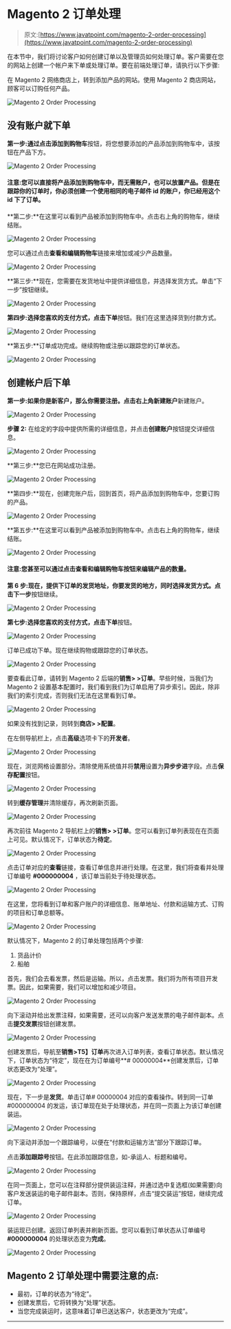 # Magento 2 订单处理

> 原文:[https://www.javatpoint.com/magento-2-order-processing](https://www.javatpoint.com/magento-2-order-processing)

在本节中，我们将讨论客户如何创建订单以及管理员如何处理订单。客户需要在您的网站上创建一个帐户来下单或处理订单。要在前端处理订单，请执行以下步骤:

在 Magento 2 网络商店上，转到添加产品的网站。使用 Magento 2 商店网站，顾客可以订购任何产品。

![Magento 2 Order Processing](../Images/e9bd7f6501f00b39e488c1d50357f712.png)

## 没有账户就下单

**第一步:**通过点击**添加到购物车**按钮，将您想要添加的产品添加到购物车中，该按钮在产品下方。

![Magento 2 Order Processing](../Images/84eeb19485def67d2d6f6561e2513943.png)

#### 注意:您可以直接将产品添加到购物车中，而无需账户，也可以放置产品。但是在跟踪你的订单时，你必须创建一个使用相同的电子邮件 id 的账户，你已经用这个 id 下了订单。

**第二步:**在这里可以看到产品被添加到购物车中。点击右上角的购物车，继续结账。

![Magento 2 Order Processing](../Images/2ff09c722610d15bf2f53a9e527ebe60.png)

您可以通过点击**查看和编辑购物车**链接来增加或减少产品数量。

![Magento 2 Order Processing](../Images/183c1f234d9b51130c0ce9165748e530.png)

**第三步:**现在，您需要在发货地址中提供详细信息，并选择发货方式。单击“下一步”按钮继续。

![Magento 2 Order Processing](../Images/6b4b4fbd9f4bc4fc88fcb7637e1ada2c.png)

**第四步:**选择您喜欢的支付方式，点击**下单**按钮。我们在这里选择货到付款方式。

![Magento 2 Order Processing](../Images/41e8c9d3a67215edec64d0e7427905d4.png)

**第五步:**订单成功完成。继续购物或注册以跟踪您的订单状态。

![Magento 2 Order Processing](../Images/ae500d0a367338ba2ca5fb0afab4c9c8.png)

## 创建帐户后下单

**第一步:**如果你是新客户，那么你需要注册。点击右上角**新建账户**新建账户。

![Magento 2 Order Processing](../Images/aeebade2d9e4c0ccad1df6f31fc949ec.png)

**步骤 2:** 在给定的字段中提供所需的详细信息，并点击**创建账户**按钮提交详细信息。

![Magento 2 Order Processing](../Images/117da20f7a9539f8975a8fbbc4e5304c.png)

**第三步:**您已在网站成功注册。

![Magento 2 Order Processing](../Images/4eb371ae9e3083af61749e583fbf3613.png)

**第四步:**现在，创建完账户后，回到首页，将产品添加到购物车中，您要订购的产品。

![Magento 2 Order Processing](../Images/d5389114cd445f21caef138c63fb0ee0.png)

**第五步:**在这里可以看到产品被添加到购物车中。点击右上角的购物车，继续结账。

![Magento 2 Order Processing](../Images/5a1a248f8593227b57f7f3a485dcc52b.png)

#### 注意:您甚至可以通过点击查看和编辑购物车按钮来编辑产品的数量。

**第 6 步:**现在，提供下订单的发货地址，你要发货的地方，同时选择发货方式。点击**下一步**按钮继续。

![Magento 2 Order Processing](../Images/7dbaf3e1e2716a3ad93bcc257356871a.png)

**第七步:**选择您喜欢的支付方式，点击**下单**按钮。

![Magento 2 Order Processing](../Images/86616626783ab1d2725acbf6e40f4629.png)

订单已成功下单。现在继续购物或跟踪您的订单状态。

![Magento 2 Order Processing](../Images/af2f7ab041a00dcc66164e3961bfc4b4.png)

要查看此订单，请转到 Magento 2 后端的**销售> >订单**。早些时候，当我们为 Magento 2 设置基本配置时，我们看到我们为订单启用了异步索引。因此，除非我们的索引完成，否则我们无法在这里看到订单。

![Magento 2 Order Processing](../Images/3b5dc71ba5a579a118a19df0eb548b38.png)

如果没有找到记录，则转到**商店> >配置**。

在左侧导航栏上，点击**高级**选项卡下的**开发者**。

![Magento 2 Order Processing](../Images/aab3e57c6928ffda8072174f47808730.png)

现在，浏览网格设置部分。清除使用系统值并将**禁用**设置为**异步步进**字段。点击**保存配置**按钮。

![Magento 2 Order Processing](../Images/2aef6ec7e2014f32545f88e3b8504313.png)

转到**缓存管理**并清除缓存，再次刷新页面。

![Magento 2 Order Processing](../Images/75572b02ce0cc33c3bd42078e22dca68.png)

再次前往 Magento 2 导航栏上的**销售> >订单**。您可以看到订单列表现在在页面上可见。默认情况下，订单状态为**待定**。

![Magento 2 Order Processing](../Images/d73576afeba671f00aba3c555d49d46e.png)

点击订单对应的**查看**链接，查看订单信息并进行处理。在这里，我们将查看并处理订单编号 **#000000004** ，该订单当前处于待处理状态。

![Magento 2 Order Processing](../Images/aaf06b3061a30c3a85a1429a7d7b1ed6.png)

在这里，您将看到订单和客户账户的详细信息、账单地址、付款和运输方式、订购的项目和订单总额等。

![Magento 2 Order Processing](../Images/3dda4e7ab5eef964b170da3cc451137b.png)

默认情况下，Magento 2 的订单处理包括两个步骤:

1.  货品计价
2.  船舶

首先，我们会去看发票，然后是运输。所以，点击发票。我们将为所有项目开发票。因此，如果需要，我们可以增加和减少项目。

![Magento 2 Order Processing](../Images/6f7a810dcdcc3e804d471dfbfe94249e.png)

向下滚动并给出发票注释，如果需要，还可以向客户发送发票的电子邮件副本。点击**提交发票**按钮创建发票。

![Magento 2 Order Processing](../Images/0fd5e94b2e58309ff6600f86798101af.png)

创建发票后，导航至**销售>T5】订单**再次进入订单列表，查看订单状态。默认情况下，订单状态为“待定”，现在在为订单编号**# 00000004**创建发票后，订单状态更改为“处理”。

![Magento 2 Order Processing](../Images/6646fef3f04aa12912c27b870fbf9cd7.png)

现在，下一步是**发货**。单击订单# 00000004 对应的查看操作。转到同一订单#000000004 的发运，该订单现在处于处理状态，并在同一页面上为该订单创建装运。

![Magento 2 Order Processing](../Images/695e53b60e123543f324085f77733769.png)

向下滚动并添加一个跟踪编号，以便在“付款和运输方法”部分下跟踪订单。

点击**添加跟踪号**按钮。在此添加跟踪信息，如-承运人、标题和编号。

![Magento 2 Order Processing](../Images/859436a744f36ced740dfe9dcc5b76b0.png)

在同一页面上，您可以在注释部分提供装运注释，并通过选中复选框(如果需要)向客户发送装运的电子邮件副本。否则，保持原样，点击“提交装运”按钮，继续完成订单。

![Magento 2 Order Processing](../Images/a3482808b5c0b825daef186d43e598e2.png)

装运现已创建。返回订单列表并刷新页面。您可以看到订单状态从订单编号 **#000000004** 的处理状态变为**完成**。

![Magento 2 Order Processing](../Images/261c02d51c794f94db180b6509ebd7c5.png)

## Magento 2 订单处理中需要注意的点:

*   最初，订单的状态为“待定”。
*   创建发票后，它将转换为“处理”状态。
*   当您完成装运时，这意味着订单已送达客户，状态更改为“完成”。

* * *